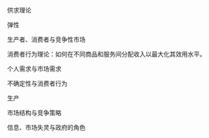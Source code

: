 供求理论

弹性





生产者、消费者与竞争性市场



消费者行为理论：如何在不同商品和服务间分配收入以最大化其效用水平。

个人需求与市场需求

不确定性与消费者行为

生产



市场结构与竞争策略



信息、市场失灵与政府的角色





